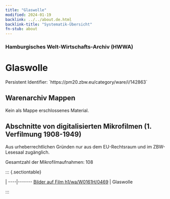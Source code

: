 ```yaml
---
title: "Glaswolle"
modified: 2024-01-19
backlink: ../../about.de.html
backlink-title: "Systematik-Übersicht"
fn-stub: about
---
```


### Hamburgisches Welt-Wirtschafts-Archiv (HWWA)

# Glaswolle

<div class="hint">Persistent Identifier: `https://pm20.zbw.eu/category/ware/i/142863`</div>







## Warenarchiv Mappen





Kein als Mappe erschlossenes Material.



<a id="filmsections" />

## Abschnitte von digitalisierten Mikrofilmen (1. Verfilmung 1908-1949)

<p>Aus urheberrechtlichen Gründen nur aus dem EU-Rechtsraum und im ZBW-Lesesaal zugänglich.</p>


<p>Gesamtzahl der Mikrofilmaufnahmen: 108</p>





::: {.sectiontable}

 | 
----|-------
<a class="btn" href="https://pm20.zbw.eu/film/h1/wa/W0161H/0469" rel="nofollow">Bilder auf Film h1/wa/W0161H/0469</a> | Glaswolle


:::
















